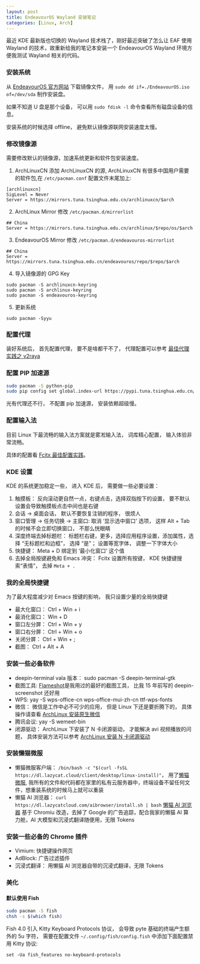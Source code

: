 ```yaml
---
layout: post
title: EndeavourOS Wayland 安装笔记
categories: [Linux, Arch]
---
```


最近 KDE 最新版也切换的 Wayland 技术栈了，刚好最近突破了怎么让 EAF 使用 Wayland 的技术，故重新给我的笔记本安装一个 EndeavourOS Wayland 环境方便我测试 Wayland 相关的代码。

### 安装系统
从 [EndeavourOS 官方网站](https://endeavouros.com/latest-release/) 下载镜像文件， 用 `sudo dd if=./EndeavourOS.iso of=/dev/sda` 制作安装盘。

如果不知道 U 盘是那个设备， 可以用 `sudo fdisk -l` 命令查看所有磁盘设备的信息。

安装系统的时候选择 offline， 避免默认镜像源联网安装速度太慢。

### 修改镜像源
需要修改默认的镜像源，加速系统更新和软件包安装速度。

1. ArchLinuxCN
添加 ArchLinuxCN 的源, ArchLinuxCN 有很多中国用户需要的软件包,在 ```/etc/pacman.conf``` 配置文件末尾加上: 

```
[archlinuxcn]
SigLevel = Never
Server = https://mirrors.tuna.tsinghua.edu.cn/archlinuxcn/$arch
```

2. ArchLinux Mirror
修改 ```/etc/pacman.d/mirrorlist```

```
## China
Server = https://mirrors.tuna.tsinghua.edu.cn/archlinux/$repo/os/$arch
```

3. EndeavourOS Mirror
修改 ```/etc/pacman.d/endeavouros-mirrorlist```

```
## China
Server = https://mirrors.tuna.tsinghua.edu.cn/endeavouros/repo/$repo/$arch
```

4. 导入镜像源的 GPG Key

```
sudo pacman -S archlinuxcn-keyring
sudo pacman -S archlinux-keyring
sudo pacman -S endeavouros-keyring
```

5. 更新系统 

```
sudo pacman -Syyu
```


### 配置代理
装好系统后， 首先配置代理， 要不是啥都干不了， 代理配置可以参考 [最佳代理实践之 v2raya](https://manateelazycat.github.io/2025/08/31/best-proxy/)

### 配置 PIP 加速源
```bash
sudo pacman -S python-pip
sudo pip config set global.index-url https://pypi.tuna.tsinghua.edu.cn/simple
```

光有代理还不行， 不配置 pip 加速源， 安装依赖超级慢。

### 配置输入法
目前 Linux 下最流畅的输入法方案就是雾凇输入法， 词库精心配置， 输入体验非常流畅。

具体的配置看 [Fcitx 最佳配置实践](https://manateelazycat.github.io/2025/08/31/fcitx-best-config)。

### KDE 设置
KDE 的系统更加稳定一些， 进入 KDE 后， 需要做一些必要设置：
1. 触摸板： 反向滚动更自然一点，右键点击，选择双指按下的设置， 要不默认设置会导致触摸板点击中间也是右键
2. 会话 -> 桌面会话， 默认不要恢复注销的程序， 很烦人
3. 窗口管理 -> 任务切换 -> 主窗口: 取消 ‘显示选中窗口’ 选项， 这样 Alt + Tab 的时候不会立即切换窗口， 不那么恍眼睛
4. 深度终端去掉标题栏： 标题栏右键，更多，选择应用程序设置，添加属性，选择 “无标题栏和边框”， 选择 “是”； 设置等宽字体， 调整一下字体大小
5. 快捷键： Meta + D 绑定到 ‘最小化窗口’ 这个值
6. 去掉全局按键避免和 Emacs 冲突： Fcitx 设置所有按键， KDE 快捷键搜索“表情”， 去掉 `Meta + .`

### 我的全局快捷键
为了最大程度减少对 Emacs 按键的影响， 我只设置少量的全局快捷键

* 最大化窗口： Ctrl + Win + i
* 最消化窗口： Win + D
* 窗口左分屏： Ctrl + Win + y
* 窗口右分屏： Ctrl + Win + o
* 关闭分屏： Ctrl + Win + ;
* 截图： Ctrl + Alt + A

### 安装一些必备软件
* deepin-terminal vala 版本： sudo pacman -S deepin-terminal-gtk
* 截图工具: [Flameshot](https://manateelazycat.github.io/2024/10/29/recommand-flameshot/)是我用过的最好的截图工具， 比我 15 年前写的 deepin-screenshot 还好用
* WPS: yay -S wps-office-cn wps-office-mui-zh-cn ttf-wps-fonts
* 微信： 微信是工作中必不可少的应用， 但是 Linux 下还是要折腾下的， 具体操作请查看 [ArchLinux 安装原生微信](https://manateelazycat.github.io/2024/11/04/wechat-native/)
* 腾讯会议: yay -S wemeet-bin
* 闭源驱动： ArchLinux 下安装了 N 卡闭源驱动， 才能解决 avi 视频播放的问题， 具体安装方法可以参考 [ArchLinux 安装 N 卡闭源驱动](https://manateelazycat.github.io/2023/06/03/nvidia-driver/)

### 安装懒猫微服
* 懒猫微服客户端： ```/bin/bash -c "$(curl -fsSL https://dl.lazycat.cloud/client/desktop/linux-install)"```， 用了[懒猫微服](https://lazycat.cloud/), 我所有的文件和代码都在家里的私有云服务器中，终端设备不留任何文件，想重装系统的时候马上就可以重装
* 懒猫 AI 浏览器： ```curl https://dl.lazycatcloud.com/aibrowser/install.sh | bash``` [懒猫 AI 浏览器](https://lazycat.cloud/download) 基于 Chromiu 改造，去掉了 Google 的广告追踪，配合我家的懒猫 AI 算力舱，AI 大模型和沉浸式翻译随便用，无限 Tokens

### 安装一些必备的 Chrome 插件
* Vimium: 快捷键操作网页
* AdBlock: 广告过滤插件
* 沉浸式翻译： 用懒猫 AI 浏览器自带的沉浸式翻译，无限 Tokens

### 美化
#### 默认使用 Fish
```bash
sudo pacman -S fish
chsh -s $(which fish)
```

Fish 4.0 引入 Kitty Keyboard Protocols 协议， 会导致 pyte 基础的终端产生额外的 5u 字符， 需要在配置文件 `~/.config/fish/config.fish` 中添加下面配置禁用 Kitty 协议:

```
set -Ua fish_features no-keyboard-protocols
```
